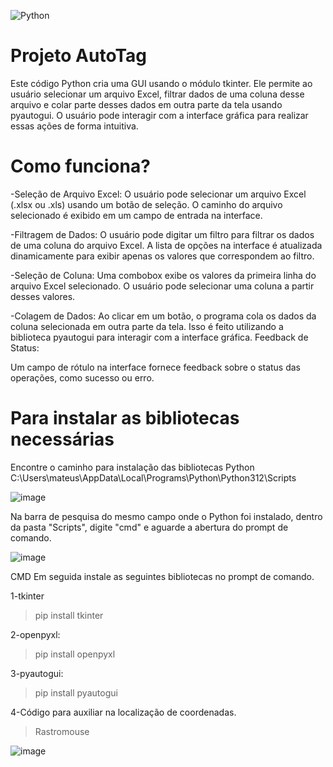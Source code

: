 ![Python](https://img.shields.io/badge/Python-3776AB?style=for-the-badge&logo=python&logoColor=white)

# Projeto AutoTag

Este código Python cria uma GUI usando o módulo tkinter. Ele permite ao usuário selecionar um arquivo Excel, filtrar dados de uma coluna desse arquivo e colar parte desses dados em outra parte da tela usando pyautogui. O usuário pode interagir com a interface gráfica para realizar essas ações de forma intuitiva.

# Como funciona?

-Seleção de Arquivo Excel:
O usuário pode selecionar um arquivo Excel (.xlsx ou .xls) usando um botão de seleção.
O caminho do arquivo selecionado é exibido em um campo de entrada na interface.

-Filtragem de Dados:
O usuário pode digitar um filtro para filtrar os dados de uma coluna do arquivo Excel.
A lista de opções na interface é atualizada dinamicamente para exibir apenas os valores que correspondem ao filtro.

-Seleção de Coluna:
Uma combobox exibe os valores da primeira linha do arquivo Excel selecionado.
O usuário pode selecionar uma coluna a partir desses valores.

-Colagem de Dados:
Ao clicar em um botão, o programa cola os dados da coluna selecionada em outra parte da tela.
Isso é feito utilizando a biblioteca pyautogui para interagir com a interface gráfica.
Feedback de Status:

Um campo de rótulo na interface fornece feedback sobre o status das operações, como sucesso ou erro.

# Para instalar as bibliotecas necessárias

Encontre o caminho para instalação das bibliotecas Python 
C:\Users\mateus\AppData\Local\Programs\Python\Python312\Scripts

![image](https://github.com/macedocedo/AutoTag.py/assets/84480587/b24c7c37-0c6a-4b3b-bce4-6d06b7c11a28)

Na barra de pesquisa do mesmo campo onde o Python foi instalado, dentro da pasta "Scripts", digite "cmd" e aguarde a abertura do prompt de comando.

![image](https://github.com/macedocedo/AutoTag.py/assets/84480587/54d5ee5e-527a-4abf-bf23-70af1c954682)

CMD
Em seguida instale as seguintes bibliotecas no prompt de comando.

1-tkinter
>pip install tkinter

2-openpyxl:
>pip install openpyxl

3-pyautogui:
>pip install pyautogui

4-Código para auxiliar na localização de coordenadas.
>Rastromouse

![image](https://github.com/macedocedo/AutoTag/assets/84480587/f6ad5602-516d-4d68-999f-cb31bd83dd63)




